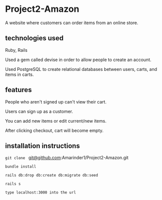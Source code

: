 # Project2-Amazon

A website where customers can order items from an online store.

## technologies used

Ruby, Rails

Used a gem called devise in order to allow people to create an account.

Used PostgreSQL to create relational databases between users, carts, and items in carts.

## features

People who aren't signed up can't view their cart.

Users can sign up as a customer.

You can add new items or edit current/new items.

After clicking checkout, cart will become empty.

## installation instructions
`git clone ` git@github.com:Amarinder1/Project2-Amazon.git

`bundle install`

`rails db:drop db:create db:migrate db:seed`

`rails s`

`type localhost:3000 into the url`
